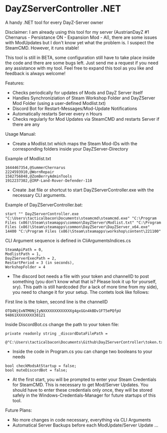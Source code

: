 # DayZServerController .NET
 A handy .NET tool for every DayZ-Server owner

Disclaimer:
I am already using this tool for my server (AustrianDayZ #1 Chernarus - Persistance ON - Expansion Mod - AI), there are some issues with ModUpdates but I don't know yet what the problem is. I suspect the SteamCMD. However, it runs stable!

This tool is still in BETA, some configuration still have to take place inside the code and there are some bugs left. 
Just send me a request if you need any assistance with my tool. Feel free to expand this tool as you like and feedback is always welcome!

Features:
- Checks periodically for updates of Mods and DayZ Server itself
- Handles Synchroniziation of Steam Workshop Folder and DayZServer Mod Folder (using a user-defined Modlist.txt)
- Discord Bot for Restart-Messages/Mod-Update Notifications
- Automatically restarts Server every n Hours
- Checks regularly for Mod Updates via SteamCMD and restarts Server if there are any

Usage Manual:

- Create a Modlist.txt which maps the Steam Mod-IDs with the corresponding folders inside your DayZServer-Directory

Example of Modlist.txt

```
1644467354,@SummerChernarus
2224593910,@WornRepair
1582756848,@ZomBerryAdminTools
1912237302,@IRP-Land-Rover-Defender-110
```

- Create .bat file or shortcut to start DayZServerController.exe with the necessary CLI arguments.

Example of DayZServerController.bat:

```
start "" DayZServerController.exe "C:\Users\tacticalbacon\Documents\steamcmd\steamcmd.exe" "C:\Program Files (x86)\Steam\steamapps\common\DayZServer\Modlist.txt" "C:\Program Files (x86)\Steam\steamapps\common\DayZServer\DayZServer_x64.exe" 14400 "C:\Program Files (x86)\Steam\steamapps\workshop\content\221100"
```

CLI Argument sequence is defined in CliArgumentsIndices.cs

```
SteamApiPath = 0,
ModlistPath = 1,
DayZServerExecPath = 2,
RestartPeriod = 3 (in seconds),
WorkshopFolder = 4
```

- The discord bot needs a file with your token and channelID to post something (you don't know what that is? Please look it up for yourself, sry). This path is still hardcoded (for a lack of more time from my side), you need to change it for your setup. The contets look like follows:

First line is the token, second line is the channelID

```
OTQ4NjExNTM0NjIyNXXXXXXXXXXXXXg4gxGGn4kBDv1FT5ePQfpU
94861XXXXXXXX38121
```

Inside DiscordBot.cs change the path to your token file:

```
private readonly string _discordDataFilePath = 
    @"C:\Users\tacticalbacon\Documents\Github\DayZServerController\token.txt";
```

- Inside the code in Program.cs you can change two booleans to your needs

```
bool checkModsAtStartup = false;
bool muteDiscordBot = false;

```

- At the first start, you will be prompted to enter your Steam Credentials for SteamCMD. This is necessary to get Mod/Server Updates. You should have to enter these credentials only once, they will be stored safely in the Windows-Credentials-Manager for future startups of this tool.

Future Plans:

- No more changes in code necessary, everything via CLI Arguments
- Automatical Server Backups before each ModUpdate/Server Update
...

